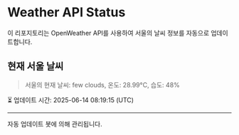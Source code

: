 
# Weather API Status

이 리포지토리는 OpenWeather API를 사용하여 서울의 날씨 정보를 자동으로 업데이트합니다.

## 현재 서울 날씨
> 서울의 현재 날씨: few clouds, 온도: 28.99°C, 습도: 48%

⏳ 업데이트 시간: 2025-06-14 08:19:15 (UTC)

---
자동 업데이트 봇에 의해 관리됩니다.
